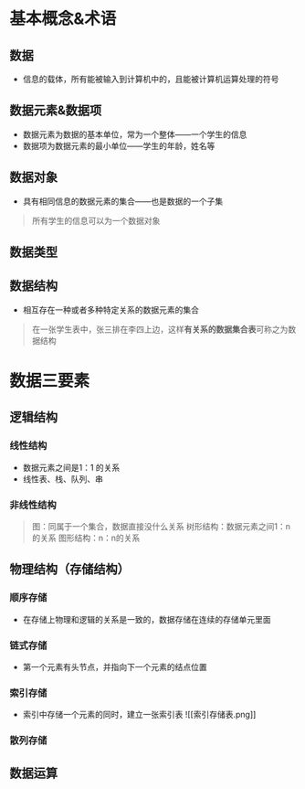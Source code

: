 # 基本概念&术语
## 数据
- 信息的载体，所有能被输入到计算机中的，且能被计算机运算处理的符号
## 数据元素&数据项
- 数据元素为数据的基本单位，常为一个整体——一个学生的信息
- 数据项为数据元素的最小单位——学生的年龄，姓名等
## 数据对象
- 具有相同信息的数据元素的集合——也是数据的一个子集
>所有学生的信息可以为一个数据对象
## 数据类型
## 数据结构
- 相互存在一种或者多种特定关系的数据元素的集合
>在一张学生表中，张三排在李四上边，这样**有关系的数据集合表**可称之为数据结构
# 数据三要素
## 逻辑结构
### 线性结构
- 数据元素之间是1：1 的关系
- 线性表、栈、队列、串
### 非线性结构
>图：同属于一个集合，数据直接没什么关系
>树形结构：数据元素之间1：n的关系
>图形结构：n：n的关系
## 物理结构（存储结构）
### 顺序存储
- 在存储上物理和逻辑的关系是一致的，数据存储在连续的存储单元里面
### 链式存储
- 第一个元素有头节点，并指向下一个元素的结点位置
### 索引存储
- 索引中存储一个元素的同时，建立一张索引表
![[索引存储表.png]]
### 散列存储
## 数据运算
